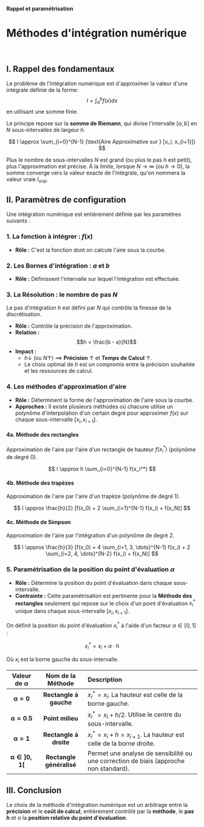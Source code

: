 #### Rappel et paramétrisation
# Méthodes d'intégration numérique

<br>

## I. Rappel des fondamentaux

Le problème de l'intégration numérique est d'approximer la valeur d'une intégrale définie de la forme:
$$I = \int_{a}^{b} f(x) dx$$
en utilisant une somme finie. 

Le principe repose sur la **somme de Riemann**, qui divise l'intervalle $[a, b]$ en $N$ sous-intervalles de largeur $h$.

$$
I \approx \sum_{i=0}^{N-1} (\text{Aire Approximative sur } [x_i, x_{i+1}])
$$

Plus le nombre de sous-intervalles $N$ est grand (ou plus le pas $h$ est petit), plus l'approximation est précise. À la limite, lorsque $N \to \infty$ (ou $h \to 0$), la somme converge vers la valeur exacte de l'intégrale, qu'on nommera la valeur vraie $I_{\text{vrai}}$.



## II. Paramètres de configuration

Une intégration numérique est entièrement définie par les paramètres suivants :

### 1. La fonction à intégrer : $f(x)$

* **Rôle :** C'est la fonction dont on calcule l'aire sous la courbe.

### 2. Les Bornes d'intégration : $a$ et $b$

* **Rôle :** Définissent l'intervalle sur lequel l'intégration est effectuée.

### 3. La Résolution : le nombre de pas $N$

Le pas d'intégration $h$ est défini par $N$ qui contrôle la finesse de la discrétisation.
* **Rôle :** Contrôle la précision de l'approximation.
* **Relation :** $$h = \frac{b - a}{N}$$
* **Impact :**
    * $h \downarrow$ (ou $N \uparrow$) $\implies$ **Précision** $\uparrow$ et **Temps de Calcul** $\uparrow$.
    * Le choix optimal de $h$ est un compromis entre la précision souhaitée et les ressources de calcul.

### 4. Les méthodes d'approximation d'aire

* **Rôle :** Déterminent la forme de l'approximation de l'aire sous la courbe.
* **Approches :** Il existe plusieurs méthodes où chacune utilise un polynôme d'interpolation d'un certain degré pour approximer $f(x)$ sur chaque sous-intervalle $[x_i, x_{i+1}]$.

#### 4a. Méthode des rectangles

Approximation de l'aire par l'aire d'un rectangle de hauteur $f(x_i^*)$ (polynôme de degré 0).

$$
I \approx h \sum_{i=0}^{N-1} f(x_i^*)
$$

#### 4b. Méthode des trapèzes

Approximation de l'aire par l'aire d'un trapèze (polynôme de degré 1).

$$
I \approx \frac{h}{2} [f(x_0) + 2 \sum_{i=1}^{N-1} f(x_i) + f(x_N)]
$$

#### 4c. Méthode de Simpson

Approximation de l'aire par l'intégration d'un polynôme de degré 2.

$$
I \approx \frac{h}{3} [f(x_0) + 4 \sum_{i=1, 3, \dots}^{N-1} f(x_i) + 2 \sum_{i=2, 4, \dots}^{N-2} f(x_i) + f(x_N)]
$$


### 5. Paramétrisation de la position du point d'évaluation $\alpha$

* **Rôle :** Détermine la position du point d'évaluation dans chaque sous-intervalle.
* **Contrainte :** Cette paramétrisation est pertinente pour la **Méthode des rectangles** seulement qui repose sur le choix d'un point d'évaluation $x_i^*$ unique dans chaque sous-intervalle $[x_i, x_{i+1}]$.

On définit la position du point d'évaluation $x_i^*$ à l'aide d'un facteur $\alpha \in [0, 1]$ :

$$
x_i^* = x_i + \alpha \cdot h
$$

Où $x_i$ est la borne gauche du sous-intervalle.

| Valeur de $\alpha$ | Nom de la Méthode | Description |
| :---: | :---: | :--- |
| $\mathbf{\alpha = 0}$ | **Rectangle à gauche** | $x_i^* = x_i$. La hauteur est celle de la borne gauche. |
| $\mathbf{\alpha = 0.5}$ | **Point milieu** | $x_i^* = x_i + h/2$. Utilise le centre du sous-intervalle.  |
| $\mathbf{\alpha = 1}$ | **Rectangle à droite** | $x_i^* = x_i + h = x_{i+1}$. La hauteur est celle de la borne droite. |
| $\mathbf{\alpha \in ]0, 1[}$ | **Rectangle généralisé** | Permet une analyse de sensibilité ou une correction de biais (approche non standard). |

## III. Conclusion

Le choix de la méthode d'intégration numérique est un arbitrage entre la **précision** et le **coût de calcul**, entièrement contrôlé par la **méthode**,  le **pas $h$** et *$\alpha$* la **position relative du point d'évaluation**.
